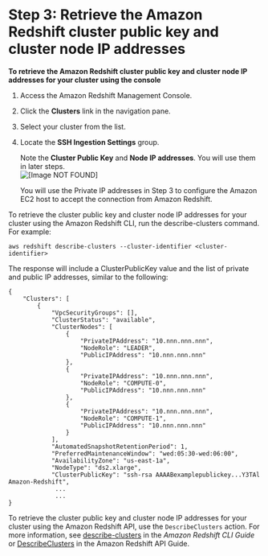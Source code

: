 # Step 3: Retrieve the Amazon Redshift cluster public key and cluster node IP addresses<a name="load-from-emr-steps-retrieve-key-and-ips"></a>

**To retrieve the Amazon Redshift cluster public key and cluster node IP addresses for your cluster using the console**

1. Access the Amazon Redshift Management Console\. 

1. Click the **Clusters** link in the navigation pane\. 

1. Select your cluster from the list\. 

1. Locate the **SSH Ingestion Settings** group\. 

   Note the **Cluster Public Key** and **Node IP addresses**\. You will use them in later steps\.   
![\[Image NOT FOUND\]](http://docs.aws.amazon.com/redshift/latest/dg/images/copy-from-ssh-console-2.png)

   You will use the Private IP addresses in Step 3 to configure the Amazon EC2 host to accept the connection from Amazon Redshift\. 

To retrieve the cluster public key and cluster node IP addresses for your cluster using the Amazon Redshift CLI, run the describe\-clusters command\. For example:

```
aws redshift describe-clusters --cluster-identifier <cluster-identifier> 
```

The response will include a ClusterPublicKey value and the list of private and public IP addresses, similar to the following:

```
{
    "Clusters": [
        {
            "VpcSecurityGroups": [], 
            "ClusterStatus": "available", 
            "ClusterNodes": [
                {
                    "PrivateIPAddress": "10.nnn.nnn.nnn", 
                    "NodeRole": "LEADER", 
                    "PublicIPAddress": "10.nnn.nnn.nnn"
                }, 
                {
                    "PrivateIPAddress": "10.nnn.nnn.nnn", 
                    "NodeRole": "COMPUTE-0", 
                    "PublicIPAddress": "10.nnn.nnn.nnn"
                }, 
                {
                    "PrivateIPAddress": "10.nnn.nnn.nnn", 
                    "NodeRole": "COMPUTE-1", 
                    "PublicIPAddress": "10.nnn.nnn.nnn"
                }
            ], 
            "AutomatedSnapshotRetentionPeriod": 1, 
            "PreferredMaintenanceWindow": "wed:05:30-wed:06:00", 
            "AvailabilityZone": "us-east-1a", 
            "NodeType": "ds2.xlarge", 
            "ClusterPublicKey": "ssh-rsa AAAABexamplepublickey...Y3TAl Amazon-Redshift", 
             ...
             ...
}
```

To retrieve the cluster public key and cluster node IP addresses for your cluster using the Amazon Redshift API, use the `DescribeClusters` action\. For more information, see [describe\-clusters](https://docs.aws.amazon.com/cli/latest/reference/redshift/describe-clusters.html) in the *Amazon Redshift CLI Guide* or [DescribeClusters](https://docs.aws.amazon.com/redshift/latest/APIReference/API_DescribeClusters.html) in the Amazon Redshift API Guide\. 